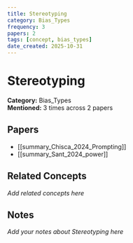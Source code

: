 ```yaml
---
title: Stereotyping
category: Bias_Types
frequency: 3
papers: 2
tags: [concept, bias_types]
date_created: 2025-10-31
---
```


# Stereotyping

**Category:** Bias_Types  
**Mentioned:** 3 times across 2 papers

## Papers

- [[summary_Chisca_2024_Prompting]]
- [[summary_Sant_2024_power]]

## Related Concepts

*Add related concepts here*

## Notes

*Add your notes about Stereotyping here*
